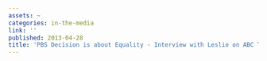 ```yaml
---
assets: ~
categories: in-the-media
link: ''
published: 2013-04-28
title: 'PBS Decision is about Equality - Interview with Leslie on ABC TV '
---
```

